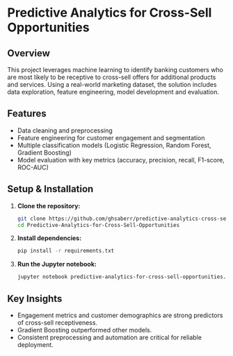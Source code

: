 # Predictive Analytics for Cross-Sell Opportunities

## Overview
This project leverages machine learning to identify banking customers who are most likely to be receptive to cross-sell offers for additional products and services. Using a real-world marketing dataset, the solution includes data exploration, feature engineering, model development and evaluation.

## Features
- Data cleaning and preprocessing
- Feature engineering for customer engagement and segmentation
- Multiple classification models (Logistic Regression, Random Forest, Gradient Boosting)
- Model evaluation with key metrics (accuracy, precision, recall, F1-score, ROC-AUC)

## Setup & Installation
1. **Clone the repository:**
   ```bash
   git clone https://github.com/ghsaberr/predictive-analytics-cross-sell
   cd Predictive-Analytics-for-Cross-Sell-Opportunities
   ```
2. **Install dependencies:**
   ```bash
   pip install -r requirements.txt
   ```
3. **Run the Jupyter notebook:**
   ```bash
   jupyter notebook predictive-analytics-for-cross-sell-opportunities.ipynb
   ```

## Key Insights
- Engagement metrics and customer demographics are strong predictors of cross-sell receptiveness.
- Gradient Boosting outperformed other models.
- Consistent preprocessing and automation are critical for reliable deployment.